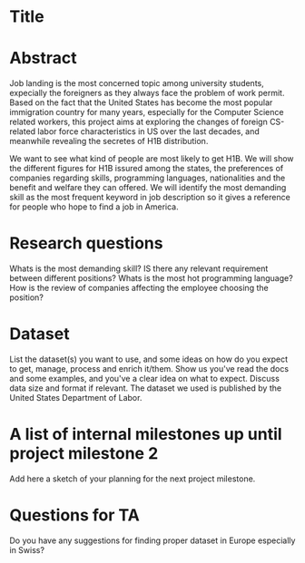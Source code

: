 # Title

# Abstract
Job landing is the most concerned topic among university students, expecially the foreigners as they always face the problem of work permit. Based on the fact that the United States has become the most popular immigration country for many years, especially for the Computer Science related workers, this project aims at exploring the changes of foreign CS-related labor force characteristics in US over the last decades, and meanwhile revealing the secretes of H1B distribution. 

We want to see what kind of people are most likely to get H1B. We will show the different figures for H1B issured among the states, the preferences of companies regarding skills, programming languages, nationalities and the benefit and welfare they can offered. We will identify the most demanding skill as the most frequent keyword in job description so it gives a reference for people who hope to find a job in America.
# Research questions
Whats is the most demanding skill? IS there any relevant requirement between different positions?
Whats is the most hot programming language?
How is the review of companies affecting the employee choosing the position?

# Dataset
List the dataset(s) you want to use, and some ideas on how do you expect to get, manage, process and enrich it/them. Show us you've read the docs and some examples, and you've a clear idea on what to expect. Discuss data size and format if relevant.
The dataset we used is published by the United States Department of Labor. 
# A list of internal milestones up until project milestone 2
Add here a sketch of your planning for the next project milestone.

# Questions for TA
Do you have any suggestions for finding proper dataset in Europe especially in Swiss?
